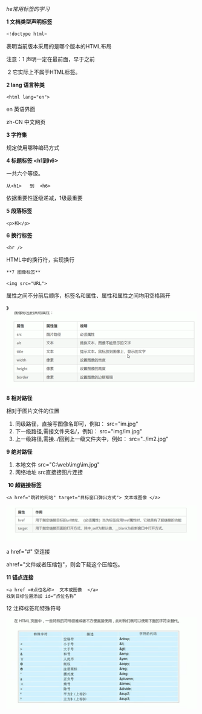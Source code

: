 *he常用标签的学习*

**1  文档类型声明标签**

```java 
<!doctype html>
```

   表明当前版本采用的是哪个版本的HTML布局

注意：1 声明一定在最前面，早于<html>之前

​            2 它实际上不属于HTML标签。



**2 lang 语言种类**

```
<html lang="en">
```

en 英语界面

zh-CN 中文网页



**3 字符集**

<meta charset="UTF-8">

规定使用哪种编码方式



**4 标题标签     <h1到h6>**

一共六个等级。

```
从<h1>   到  <h6>
```

依据重要性逐级递减，1级最重要

 

**5 段落标签**

```
<p>和</p>
```



**6 换行标签**

```
<br />
```

HTML中的换行符，实现换行

 	**7 图像标签**

```
<img src="URL">
```



属性之间不分前后顺序，标签名和属性、属性和属性之间均用空格隔开

》![image-20230729231205545](img/image-20230729231205545.png)

   **8 相对路径**

相对于图片文件的位置

1. 同级路径，直接写图像名即可，例如：
   src="im.jpg"
2. 下一级路径,需接文件夹名/，例如：
   src="img/im.jpg"
3. 上一级路径,需接../回到上一级文件夹中，例如：
   src="../im2.jpg"

**9 绝对路径**

1. 本地文件 src="C:\web\img\im.jpg"
2. 网络地址 src直接接图片连接

​    **10 超链接标签**

```
<a href="跳转的网站" target="目标窗口弹出方式"> 文本或图像 </a>
```

![image-20230729233943708](img/image-20230729233943708.png)

a href="#" 空连接

ahref="文件或者压缩包"，则会下载这个压缩包。

   **11 锚点连接**

```
<a href =#点位名称>  文本或图像  </a>
找到目标位置添加 id=“点位名称” 
```

12 注释标签和特殊符号

<!-- 这是一个注释标签 -->

![image-20230729235952144](img/image-20230729235952144.png)
